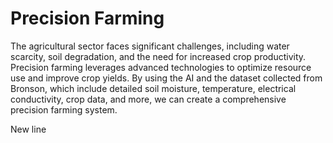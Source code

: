 # Precision Farming 

The agricultural sector faces significant challenges, including water scarcity, soil degradation, and the need for increased crop productivity. Precision farming leverages advanced technologies to optimize resource use and improve crop yields. By using the AI and the dataset collected from Bronson, which include detailed soil moisture, temperature, electrical conductivity, crop data, and more, we can create a comprehensive precision farming system.

New line
